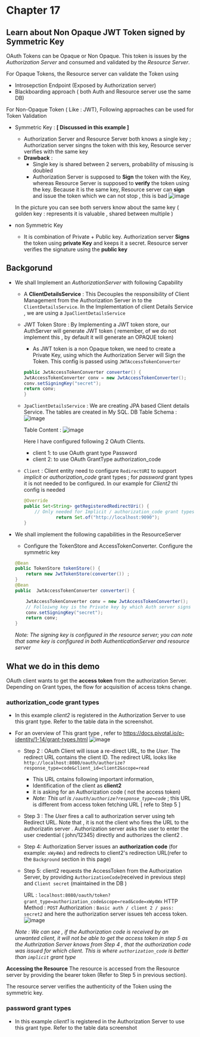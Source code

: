 # Chapter 17

## Learn about Non Opaque JWT Token signed by Symmetric Key 

OAuth Tokens can be Opaque or Non Opaque. This token is issues by the _Authorization Server_ and consumed and validated by the _Resource Server_.  

For Opaque Tokens, the Resource server can validate the Token using
*   Introsepction Endpoint (Exposed by Authorization server)
*   Blackboarding approach  ( both Auth and Resource server use the same DB) 


For Non-Opaque Token ( Like : JWT), Following approaches can be used for Token Validation 
*   Symmetric Key : __[ Discussed in this example ]__
    *   Authorization Server and Resource Server both knows a single key ; Authorization server singns the token with this key, Resource server verifies with the same key
    *   __Drawback__ : 
        *   Single key is shared between 2 servers, probability of misusing is doubled
        *   Authorization Server is supposed to __Sign__ the token with the Key, whereas Resource Server is supposed to __verify__ the token using the key. Because it is the same key, Resource server can __sign__ and issue the token which we can not stop , this is bad 
	![image](https://user-images.githubusercontent.com/8110582/139588933-79892802-a811-40f0-a5c4-c39981e76760.png)
	
	In the picture you can see both servers know about the same key ( golden key : represents it is valuable , shared between multiple )

*   non Symmetric Key 
    *   It is combination of Private  + Public key. Authorization server __Signs__ the token using __private Key__ and keeps it a secret. Resource server verifies the signature using the __public key__ 



## Backgorund
*   We shall Implement an _AuthorizationServer_ with following Capability 
    *   A __ClientDetailsService__ : This Decouples the responsibility of Client Management from the Authorization Server in to the `ClientDetailsService`.  In the Implementation of client Details Service , we are using a `JpaClientDetailsService`
    *   JWT Token Store  : By Implementing a JWT token store, our AuthServer will generate JWT token ( remember, of we do not implement this , by default it will generate an OPAQUE token)
        *   As JWT token is a non Opaque token, we need to create a Private Key, using which the Authorization Server will Sign the Token. This config is passed using `JWTAccessTokenConverter`  
        ````java
        public JwtAccessTokenConverter converter() {
		JwtAccessTokenConverter conv = new JwtAccessTokenConverter();
		conv.setSigningKey("secret");
		return conv; 
	    }
        ````
    *   `JpaClientDetailsService` : We are creating JPA based Client details Service. The tables are created in My SQL.
	DB Table Schema :
    	![image](https://user-images.githubusercontent.com/8110582/139584705-facde856-249e-4161-a7dc-feece04edcb7.png)
	
	    Table Content :
	    ![image](https://user-images.githubusercontent.com/8110582/139584747-7d75c2f6-59ec-4a0d-bb7f-b8039ae551e5.png)

        Here I have configured following 2 OAuth Clients.
        *   client 1: to use OAuth grant type Password
        *   client 2: to use OAuth GrantType authorization_code
    *   `Client` : Client entity need to configure `RedirectURI` to support _implicit_ or _authorization_code_ grant types ; for _password_ grant types it is not needed to be configured. In our example for _Client2_ thi config is needed 
        ````java
        @Override
        public Set<String> getRegisteredRedirectUri() {
            // Only needed for Implicit / authorization_code grant types ; not for password grant type
                    return Set.of("http://localhost:9090");
        }
        ````

*   We shall implement the following capabilities in the ResourceServer 
    *   Configure the TokenStore and AccessTokenConverter. Configure the symmetric key

    ````java
    @Bean
	public TokenStore tokenStore() {
		return new JwtTokenStore(converter()) ;
	}
    @Bean
	public  JwtAccessTokenConverter converter() {

    	JwtAccessTokenConverter conv = new JwtAccessTokenConverter();
		// Folloiwng key is the Private key by which Auth server signs the Token
		conv.setSigningKey("secret");
		return conv; 
    }
    ````
    _Note: The signing key is configured in the resource server; you can note that same key is configured in both AuthenticationServer and resource server_

## What we do in this demo 
OAuth client wants to get the __access token__ from the authorization Server. Depending on Grant types, the flow for acquisition of access tokns change. 

### __authorization_code__ grant types
*   In this example _client2_ is registered in the Authorization Server to use this grant type. Refer to the table data in the screenshot.

* For an overview of This grant type , refer to https://docs.pivotal.io/p-identity/1-14/grant-types.html 
![image](https://user-images.githubusercontent.com/8110582/139586817-6e649e1b-8994-4eb8-95d9-622900a03db8.png)
    *   Step 2 : OAuth Client will issue a re-direct URL, to the _User_. The redirect URL contains the client ID. The redirect URL looks like 
    `http://localhost:8080/oauth/authorize?response_type=code&client_id=client2&scope=read`

        *   This URL cntains following important information,  
        *   Identification of the client as __client2__
        *   it is asking for an Authorization code ( not the access token)
        *   _Note: This url is `/oauth/authorize?response_type=code`_ ; this URL is different from access token fetching URL [ refe to Step 5 ] 


    *   Step 3 : The _User_ fires a call to authorization server using teh Redirect URL. Note that , it is not the client who fires the URL to the authorizatin server . Authorization server asks the user to enter the user credential ( john/12345)  directly and authorizes the client2 .
    *  Step 4:   Authorization Server issues an __authorization code__ (for example: `xWy4Wx`) and redirects to client2's redirection URL(refer to the `Background` section in this page)
    *   Step 5: client2 requests the AccessToken from the Authorization Server, by providing `AuthorizationCode`(received in previous step) and `Client secret` (maintained in the DB )


        URL : `localhost:8080/oauth/token?grant_type=authorization_code&scope=read&code=xWy4Wx`
        HTTP Method : `POST`
        Authorization : `Basic auth / client 2 / pass: secret2`
    and here the authorization server issues teh access token.  
    ![image](https://user-images.githubusercontent.com/8110582/139588236-8a0b4879-5e09-4200-b2d1-8e0529ac4991.png)


    _Note : We can see , if the Authorization code is received by an unwanted client, it will not be able to get the access token in step 5 as the Authrization Server knows from Step 4 , that the authorization code was issued for which client. This is where `authorization_code` is better than `implicit` grant type_     


__Accessing the Resource__
The resource is accessed from the Resource server by providing the bearer token (Refer to Step 5 in previous section).

The resource server verifies the authenticity of the Token using the symmetric key.


### __password__ grant types
*   In this example _client1_ is registered in the Authorization Server to use this grant type. Refer to the table data screenshot


